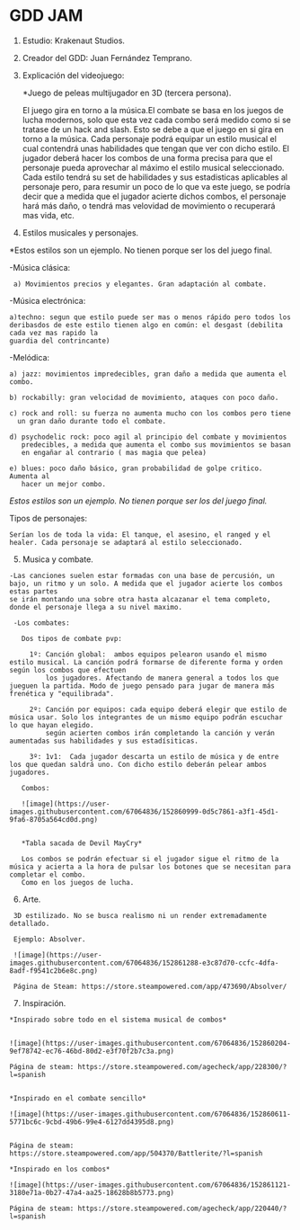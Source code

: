 # GDD JAM

1. Estudio: Krakenaut Studios.


2. Creador del GDD: Juan Fernández Temprano.

3. Explicación del videojuego: 
   
   *Juego de peleas multijugador en 3D (tercera persona).
   
    El juego gira en torno a la música.El combate se basa en los juegos de lucha modernos, solo que esta vez cada combo será medido como
    si se tratase de un hack and slash. Esto se debe a que el juego en si gira en torno a la música. Cada personaje podrá equipar un estilo
    musical el cual contendrá unas habilidades que tengan que ver con dicho estilo. El jugador deberá hacer los combos de una forma precisa 
    para que el personaje pueda aprovechar al máximo el estilo musical seleccionado. Cada estilo tendrá su set de habilidades y sus estadisticas
    aplicables al personaje pero, para resumir un poco de lo que va este juego, se podría decir que a medida que el jugador acierte dichos combos, 
    el personaje hará más daño, o tendrá mas velovidad de movimiento o recuperará mas vida, etc. 
    
 4. Estilos musicales y personajes.

  *Estos estilos son un ejemplo. No tienen porque ser los del juego final.
  
   -Música clásica:
   
     a) Movimientos precios y elegantes. Gran adaptación al combate. 
   
   -Música electrónica: 
   
    a)techno: segun que estilo puede ser mas o menos rápido pero todos los deribasdos de este estilo tienen algo en común: el desgast (debilita cada vez mas rapido la 
    guardia del contrincante) 
    
   -Melódica: 
   
    a) jazz: movimientos impredecibles, gran daño a medida que aumenta el combo. 
    
    b) rockabilly: gran velocidad de movimiento, ataques con poco daño. 
    
    c) rock and roll: su fuerza no aumenta mucho con los combos pero tiene 
      un gran daño durante todo el combate. 
      
    d) psychodelic rock: poco agil al principio del combate y movimientos
       predecibles, a medida que aumenta el combo sus movimientos se basan 
       en engañar al contrario ( mas magia que pelea)
       
    e) blues: poco daño básico, gran probabilidad de golpe critico. Aumenta al 
       hacer un mejor combo. 
       
 *Estos estilos son un ejemplo. No tienen porque ser los del juego final.*
   
   Tipos de personajes: 
   
    Serían los de toda la vida: El tanque, el asesino, el ranged y el healer. Cada personaje se adaptará al estilo seleccionado. 
  
  
  5. Musica y combate.

    -Las canciones suelen estar formadas con una base de percusión, un bajo, un ritmo y un solo. A medida que el jugador acierte los combos estas partes
    se irán montando una sobre otra hasta alcazanar el tema completo, donde el personaje llega a su nivel maximo. 
    
     -Los combates: 
      
       Dos tipos de combate pvp: 
        
         1º: Canción global:  ambos equipos pelearon usando el mismo estilo musical. La canción podrá formarse de diferente forma y orden según los combos que efectuen
             los jugadores. Afectando de manera general a todos los que jueguen la partida. Modo de juego pensado para jugar de manera más frenética y "equilibrada".  
         
         2º: Canción por equipos: cada equipo deberá elegir que estilo de música usar. Solo los integrantes de un mismo equipo podrán escuchar lo que hayan elegido.
             según acierten combos irán completando la canción y verán aumentadas sus habilidades y sus estadísiticas.
             
         3º: 1v1:  Cada jugador descarta un estilo de música y de entre los que quedan saldrá uno. Con dicho estilo deberán pelear ambos jugadores. 
         
       Combos: 
       
       ![image](https://user-images.githubusercontent.com/67064836/152860999-0d5c7861-a3f1-45d1-9fa6-8705a564cd0d.png)

     
       *Tabla sacada de Devil MayCry*
       
       Los combos se podrán efectuar si el jugador sigue el ritmo de la música y acierta a la hora de pulsar los botones que se necesitan para completar el combo.
       Como en los juegos de lucha. 

             
   6. Arte.
     
     3D estilizado. No se busca realismo ni un render extremadamente detallado. 
     
     Ejemplo: Absolver. 
     
     ![image](https://user-images.githubusercontent.com/67064836/152861288-e3c87d70-ccfc-4dfa-8adf-f9541c2b6e8c.png)

     Página de Steam: https://store.steampowered.com/app/473690/Absolver/
     
     
     
     
   7. Inspiración.
    
    *Inspirado sobre todo en el sistema musical de combos*
    

    ![image](https://user-images.githubusercontent.com/67064836/152860204-9ef78742-ec76-46bd-80d2-e3f70f2b7c3a.png)
     
    Página de steam: https://store.steampowered.com/agecheck/app/228300/?l=spanish
    
    
    *Inspirado en el combate sencillo* 
    
    ![image](https://user-images.githubusercontent.com/67064836/152860611-5771bc6c-9cbd-49b6-99e4-6127dd4395d8.png)


    Página de steam: https://store.steampowered.com/app/504370/Battlerite/?l=spanish
    
    *Inspirado en los combos*
    
    ![image](https://user-images.githubusercontent.com/67064836/152861121-3180e71a-0b27-47a4-aa25-18628b8b5773.png)

    Página de steam: https://store.steampowered.com/agecheck/app/220440/?l=spanish
    
    
    
    
    
   

     
   
             
      
    
    

     

     
   
   


 
